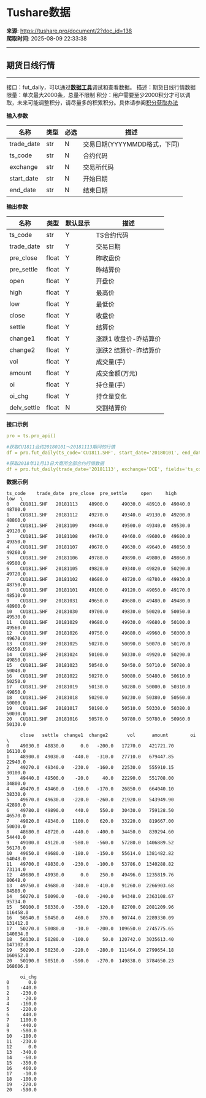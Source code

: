 # Tushare数据

**来源**: https://tushare.pro/document/2?doc_id=138  
**爬取时间**: 2025-08-09 22:33:38

---

## 期货日线行情

---

接口：fut\_daily，可以通过[**数据工具**](https://tushare.pro/webclient/)调试和查看数据。
描述：期货日线行情数据
限量：单次最大2000条，总量不限制
积分：用户需要至少2000积分才可以调取，未来可能调整积分，请尽量多的积累积分。具体请参阅[积分获取办法](https://tushare.pro/document/1?doc_id=13)

**输入参数**

| 名称 | 类型 | 必选 | 描述 |
| --- | --- | --- | --- |
| trade\_date | str | N | 交易日期(YYYYMMDD格式，下同) |
| ts\_code | str | N | 合约代码 |
| exchange | str | N | 交易所代码 |
| start\_date | str | N | 开始日期 |
| end\_date | str | N | 结束日期 |

**输出参数**

| 名称 | 类型 | 默认显示 | 描述 |
| --- | --- | --- | --- |
| ts\_code | str | Y | TS合约代码 |
| trade\_date | str | Y | 交易日期 |
| pre\_close | float | Y | 昨收盘价 |
| pre\_settle | float | Y | 昨结算价 |
| open | float | Y | 开盘价 |
| high | float | Y | 最高价 |
| low | float | Y | 最低价 |
| close | float | Y | 收盘价 |
| settle | float | Y | 结算价 |
| change1 | float | Y | 涨跌1 收盘价-昨结算价 |
| change2 | float | Y | 涨跌2 结算价-昨结算价 |
| vol | float | Y | 成交量(手) |
| amount | float | Y | 成交金额(万元) |
| oi | float | Y | 持仓量(手) |
| oi\_chg | float | Y | 持仓量变化 |
| delv\_settle | float | N | 交割结算价 |

**接口示例**

```yaml
pro = ts.pro_api()

#获取CU1811合约20180101～20181113期间的行情
df = pro.fut_daily(ts_code='CU1811.SHF', start_date='20180101', end_date='20181113')

#获取2018年11月13日大商所全部合约行情数据
df = pro.fut_daily(trade_date='20181113', exchange='DCE', fields='ts_code,trade_date,pre_close,pre_settle,open,high,low,close,settle,vol')
```

**数据示例**

```
ts_code    trade_date  pre_close  pre_settle     open     high      low  \
0    CU1811.SHF   20181113    48900.0     49030.0  48910.0  49040.0  48700.0
1    CU1811.SHF   20181112    49270.0     49340.0  49130.0  49200.0  48860.0
2    CU1811.SHF   20181109    49440.0     49500.0  49340.0  49530.0  49120.0
3    CU1811.SHF   20181108    49470.0     49460.0  49600.0  49680.0  49350.0
4    CU1811.SHF   20181107    49670.0     49630.0  49640.0  49850.0  49260.0
5    CU1811.SHF   20181106    49780.0     49890.0  49800.0  49860.0  49500.0
6    CU1811.SHF   20181105    49820.0     49340.0  49820.0  50290.0  49720.0
7    CU1811.SHF   20181102    48680.0     48720.0  48780.0  49930.0  48750.0
8    CU1811.SHF   20181101    49100.0     49120.0  49050.0  49170.0  48510.0
9    CU1811.SHF   20181031    49650.0     49680.0  49480.0  49480.0  48900.0
10   CU1811.SHF   20181030    49700.0     49830.0  50020.0  50050.0  49530.0
11   CU1811.SHF   20181029    49680.0     49930.0  49680.0  50100.0  49560.0
12   CU1811.SHF   20181026    49750.0     49680.0  49960.0  50300.0  49670.0
13   CU1811.SHF   20181025    50270.0     50090.0  50070.0  50170.0  49350.0
14   CU1811.SHF   20181024    50100.0     50330.0  49920.0  50290.0  49850.0
15   CU1811.SHF   20181023    50540.0     50450.0  50710.0  50780.0  50040.0
16   CU1811.SHF   20181022    50270.0     50080.0  50480.0  50610.0  50250.0
17   CU1811.SHF   20181019    50130.0     50280.0  50000.0  50310.0  49850.0
18   CU1811.SHF   20181018    50290.0     50230.0  50380.0  50560.0  50000.0
19   CU1811.SHF   20181017    50190.0     50510.0  50330.0  50380.0  50030.0
20   CU1811.SHF   20181016    50570.0     50780.0  50780.0  50960.0  50130.0

     close   settle  change1  change2       vol      amount        oi  \
0    49030.0  48830.0      0.0   -200.0   17270.0   421721.70   16110.0
1    48900.0  49030.0   -440.0   -310.0   27710.0   679447.85   22940.0
2    49270.0  49340.0   -230.0   -160.0   22530.0   555910.15   30100.0
3    49440.0  49500.0    -20.0     40.0   22290.0   551708.00   34800.0
4    49470.0  49460.0   -160.0   -170.0   26850.0   664040.10   38330.0
5    49670.0  49630.0   -220.0   -260.0   21920.0   543949.90   42890.0
6    49780.0  49890.0    440.0    550.0   30430.0   759128.50   46570.0
7    49820.0  49340.0   1100.0    620.0   33220.0   819667.00   50030.0
8    48680.0  48720.0   -440.0   -400.0   34450.0   839294.60   54440.0
9    49100.0  49120.0   -580.0   -560.0   57280.0  1406889.52   56170.0
10   49650.0  49680.0   -180.0   -150.0   55614.0  1381482.82   64048.0
11   49700.0  49830.0   -230.0   -100.0   53786.0  1340288.82   73114.0
12   49680.0  49930.0      0.0    250.0   49496.0  1235819.76   80648.0
13   49750.0  49680.0   -340.0   -410.0   91260.0  2266903.68   84580.0
14   50270.0  50090.0    -60.0   -240.0   94348.0  2363108.67   95734.0
15   50100.0  50330.0   -350.0   -120.0   82700.0  2081209.96  116458.0
16   50540.0  50450.0    460.0    370.0   90744.0  2289330.09  131412.0
17   50270.0  50080.0    -10.0   -200.0  109650.0  2745775.65  140034.0
18   50130.0  50280.0   -100.0     50.0  120742.0  3035613.40  147102.0
19   50290.0  50230.0   -220.0   -280.0  111464.0  2799654.18  160952.0
20   50190.0  50510.0   -590.0   -270.0  149838.0  3784650.23  168606.0

     oi_chg
0       0.0
1    -440.0
2    -230.0
3     -20.0
4    -160.0
5    -220.0
6     440.0
7    1100.0
8    -440.0
9    -580.0
10   -180.0
11   -230.0
12      0.0
13   -340.0
14    -60.0
15   -350.0
16    460.0
17    -10.0
18   -100.0
19   -220.0
20   -590.0
```
